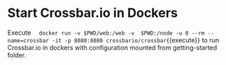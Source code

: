 
# Start Crossbar.io in Dockers 

Execute `  docker run -v $PWD/web:/web -v  $PWD:/node -u 0 --rm --name=crossbar -it -p 8080:8080 crossbario/crossbar`{{execute}} to run Crossbar.io in dockers with configuration mounted from getting-started folder.


